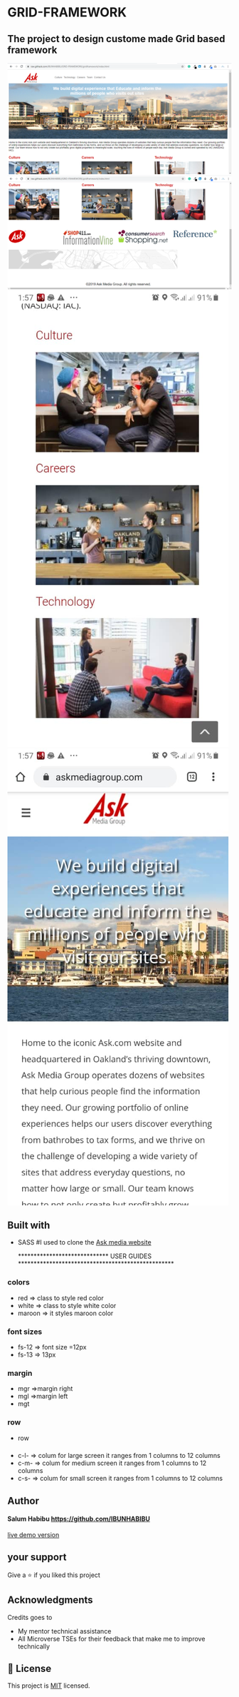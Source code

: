 # GRID-FRAMEWORK
## The project to design custome made Grid based framework 


![screenshot](https://github.com/IBUNHABIBU/GRID-FRAMEWORK/blob/gridframework/images/gridhome.PNG)
![screenshot](https://github.com/IBUNHABIBU/GRID-FRAMEWORK/blob/gridframework/images/gridbody.PNG)
![screenshot](https://github.com/IBUNHABIBU/GRID-FRAMEWORK/blob/gridframework/images/bodymobile.jpg)
![screenshot](https://github.com/IBUNHABIBU/GRID-FRAMEWORK/blob/gridframework/images/frontmobile.jpg)

## Built with
* SASS
 #I used to clone the 
 [Ask media website ](https://raw.githack.com/IBUNHABIBU/GRID-FRAMEWORK/gridframework/index.html)


   *****************************    USER GUIDES **************************************************
 ### colors
 * red => class to style red color
 * white => class to style white color 
 * maroon => it styles maroon color

 ### font sizes
 * fs-12  => font size =12px
 * fs-13   => 13px 

 ### margin
 * mgr  =>margin right
 * mgl  =>margin left
 * mgt

 ### row
 * row

 ### 
 * c-l-   => colum for large screen it ranges from 1 columns to 12 columns
 * c-m-  => colum for medium screen it ranges from 1 columns to 12 columns
 * c-s- => colum for small screen it ranges from 1 columns to 12 columns


## Author
#### Salum Habibu https://github.com/IBUNHABIBU
   [live demo version](https://raw.githack.com/IBUNHABIBU/GRID-FRAMEWORK/gridframework/index.html)
  
## your support 
Give a :star: if you liked this project 
## Acknowledgments
Credits goes to
- My mentor technical assistance
- All Microverse TSEs for their feedback that make me to improve technically
## 📝 License
This project is [MIT](LICENCE) licensed. 
   
   
   
   
   
   
   
